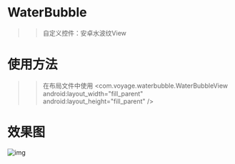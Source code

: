 # WaterBubble
>> 自定义控件：安卓水波纹View
# 使用方法
>> 在布局文件中使用
	<com.voyage.waterbubble.WaterBubbleView
        android:layout_width="fill_parent"
        android:layout_height="fill_parent" />
# 效果图
![img](https://github.com/w19961009/WaterBubble/raw/master/WaterBubble/screenshots/GIF.gif)